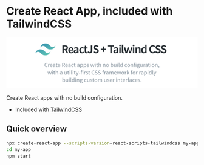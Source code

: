 # Create React App, included with TailwindCSS

<div align="center">
    <img src="./.github/react-tailwind-logo.png" />
</div>

Create React apps with no build configuration.

- Included with [TailwindCSS](https://tailwindcss.com)

## Quick overview

```bash
npx create-react-app --scripts-version=react-scripts-tailwindcss my-app
cd my-app
npm start
```
